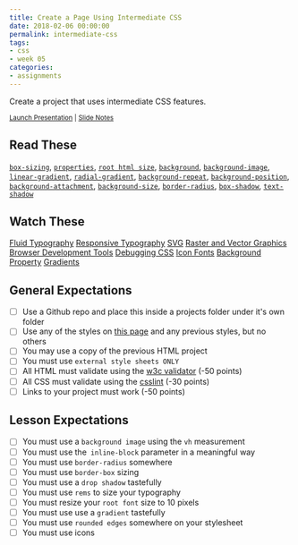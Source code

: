 ```yaml
---
title: Create a Page Using Intermediate CSS
date: 2018-02-06 00:00:00
permalink: intermediate-css
tags:
- css
- week 05
categories:
- assignments
---
```


Create a project that uses intermediate CSS features.

<small><i class="fab fa-slideshare"></i> [Launch Presentation](/fid/slides/slides.html?d=05_intermediate_css&) | <i class="fas fa-file-alt"></i> [Slide Notes](/fid/slides/05_intermediate_css.html)</small>

<!-- more -->

## Read These
[`box-sizing`](https://developer.mozilla.org/en-US/docs/Web/CSS/box-sizing), [`properties`](https://developer.mozilla.org/en-US/docs/Web/CSS/display), [`root html size`](https://developer.mozilla.org/en-US/docs/Web/HTML/Element/html), [`background`](https://developer.mozilla.org/en-US/docs/Web/CSS/background), [`background-image`](https://developer.mozilla.org/en-US/docs/Web/CSS/background-image), [`linear-gradient`](https://developer.mozilla.org/en-US/docs/Web/CSS/linear-gradient), [`radial-gradient`](https://developer.mozilla.org/en-US/docs/Web/CSS/radial-gradient), [`background-repeat`](https://developer.mozilla.org/en-US/docs/Web/CSS/background-repeat), [`background-position`](https://developer.mozilla.org/en-US/docs/Web/CSS/background-position), [`background-attachment`](https://developer.mozilla.org/en-US/docs/Web/CSS/background-attachment), [`background-size`](https://developer.mozilla.org/en-US/docs/Web/CSS/background-size), [`border-radius`](https://developer.mozilla.org/en-US/docs/Web/CSS/border-radius), [`box-shadow`](https://developer.mozilla.org/en-US/docs/Web/CSS/box-shadow), [`text-shadow`](https://developer.mozilla.org/en-US/docs/Web/CSS/text-shadow)


## Watch These
[Fluid Typography](https://www.lynda.com/CSS-tutorials/Fluid-typography/609030/650775-4.html)
[Responsive Typography](https://www.lynda.com/CSS-tutorials/Responsive-typography/609030/650774-4.html)
[SVG](https://www.lynda.com/CSS-tutorials/Intro-SVG/609030/650764-4.html)
[Raster and Vector Graphics](https://www.lynda.com/CSS-tutorials/Raster-vector-graphics/609030/650763-4.html)
[Browser Development Tools](https://www.lynda.com/CSS-tutorials/Browser-development-tools/569189/602053-4.html)
[Debugging CSS](https://www.lynda.com/CSS-tutorials/Debugging-CSS/569189/602054-4.html)
[Icon Fonts](https://www.lynda.com/CSS-tutorials/Icon-fonts/569189/602056-4.html)
[Background Property](https://www.lynda.com/CSS-tutorials/background-property/569189/602057-4.html)
[Gradients](https://www.lynda.com/CSS-tutorials/Alpha-transparency-gradients/569189/602059-4.html)


## General Expectations
- [ ] Use a Github repo and place this inside a projects folder under it's own folder
- [ ] Use any of the styles on [this page](/fid/slides/05_intermediate_css.html) and any previous styles, but  no others
- [ ] You may use a copy of the previous HTML project
- [ ] You must use `external style sheets ONLY`
- [ ] All HTML must validate using the [w3c validator](https://validator.w3.org) (-50 points)
- [ ] All CSS must validate using the [csslint](http://csslint.net/) (-30 points)
- [ ] Links to your project must work (-50 points)

## Lesson Expectations
- [ ] You must use a `background image` using the `vh` measurement
- [ ] You must use the` inline-block` parameter in a meaningful way
- [ ] You must use `border-radius` somewhere
- [ ] You must use `border-box` sizing
- [ ] You must use a `drop shadow` tastefully
- [ ] You must use `rems` to size your typography
- [ ] You must resize your `root font` size to 10 pixels
- [ ] You must use use a `gradient` tastefully
- [ ] You must use `rounded edges` somewhere on your stylesheet
- [ ] You must use icons